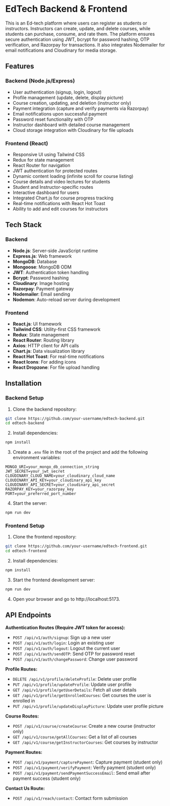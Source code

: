 # EdTech Backend & Frontend

This is an Ed-tech platform where users can register as students or instructors. Instructors can create, update, and delete courses, while students can purchase, consume, and rate them. The platform ensures secure authentication using JWT, bcrypt for password hashing, OTP verification, and Razorpay for transactions. It also integrates Nodemailer for email notifications and Cloudinary for media storage.


## Features

### Backend (Node.js/Express)

* User authentication (signup, login, logout)
* Profile management (update, delete, display picture)
* Course creation, updating, and deletion (instructor only)
* Payment integration (capture and verify payments via Razorpay)
* Email notifications upon successful payment
* Password reset functionality with OTP
* Instructor dashboard with detailed course management
* Cloud storage integration with Cloudinary for file uploads

### Frontend (React)

* Responsive UI using Tailwind CSS
* Redux for state management
* React Router for navigation
* JWT authentication for protected routes
* Dynamic content loading (infinite scroll for course listing)
* Course details and video lectures for students
* Student and Instructor-specific routes
* Interactive dashboard for users
* Integrated Chart.js for course progress tracking
* Real-time notifications with React Hot Toast
* Ability to add and edit courses for instructors

## Tech Stack

### Backend

* **Node.js**: Server-side JavaScript runtime
* **Express.js**: Web framework
* **MongoDB**: Database
* **Mongoose**: MongoDB ODM
* **JWT**: Authentication token handling
* **Bcrypt**: Password hashing
* **Cloudinary**: Image hosting
* **Razorpay**: Payment gateway
* **Nodemailer**: Email sending
* **Nodemon**: Auto-reload server during development

### Frontend

* **React.js**: UI framework
* **Tailwind CSS**: Utility-first CSS framework
* **Redux**: State management
* **React Router**: Routing library
* **Axios**: HTTP client for API calls
* **Chart.js**: Data visualization library
* **React Hot Toast**: For real-time notifications
* **React Icons**: For adding icons
* **React Dropzone**: For file upload handling

## Installation

### Backend Setup

1. Clone the backend repository:

```bash
git clone https://github.com/your-username/edtech-backend.git
cd edtech-backend
```

2. Install dependencies:

```bash
npm install
```

3. Create a `.env` file in the root of the project and add the following environment variables:

```
MONGO_URI=your_mongo_db_connection_string
JWT_SECRET=your_jwt_secret
CLOUDINARY_CLOUD_NAME=your_cloudinary_cloud_name
CLOUDINARY_API_KEY=your_cloudinary_api_key
CLOUDINARY_API_SECRET=your_cloudinary_api_secret
RAZORPAY_KEY=your_razorpay_key
PORT=your_preferred_port_number
```

4. Start the server:

```bash
npm run dev
```

### Frontend Setup

1. Clone the frontend repository:

```bash
git clone https://github.com/your-username/edtech-frontend.git
cd edtech-frontend
```

2. Install dependencies:

```bash
npm install
```

3. Start the frontend development server:

```bash
npm run dev
```

4. Open your browser and go to http://localhost:5173.

## API Endpoints

**Authentication Routes (Require JWT token for access):**

* `POST /api/v1/auth/signup`: Sign up a new user
* `POST /api/v1/auth/login`: Login an existing user
* `POST /api/v1/auth/logout`: Logout the current user
* `POST /api/v1/auth/sendOTP`: Send OTP for password reset
* `POST /api/v1/auth/changePassword`: Change user password

**Profile Routes:**

* `DELETE /api/v1/profile/deleteProfile`: Delete user profile
* `PUT /api/v1/profile/updateProfile`: Update user profile
* `GET /api/v1/profile/getUserDetails`: Fetch all user details
* `GET /api/v1/profile/getEnrolledCourses`: Get courses the user is enrolled in
* `PUT /api/v1/profile/updateDisplayPicture`: Update user profile picture

**Course Routes:**

* `POST /api/v1/course/createCourse`: Create a new course (instructor only)
* `GET /api/v1/course/getAllCourses`: Get a list of all courses
* `GET /api/v1/course/getInstructorCourses`: Get courses by instructor

**Payment Routes:**

* `POST /api/v1/payment/capturePayment`: Capture payment (student only)
* `POST /api/v1/payment/verifyPayment`: Verify payment (student only)
* `POST /api/v1/payment/sendPaymentSuccessEmail`: Send email after payment success (student only)

**Contact Us Route:**

* `POST /api/v1/reach/contact`: Contact form submission

